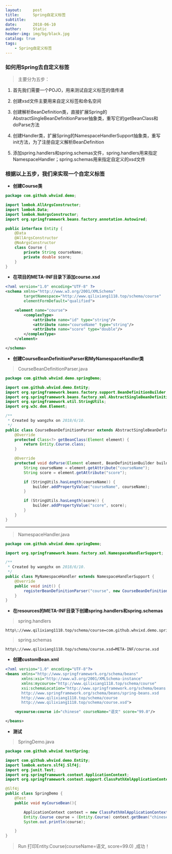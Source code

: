 ```yaml
---
layout:     post
title:      Spring自定义标签
subtitle:   
date:       2018-06-10
author:     Static
header-img: img/bg/black.jpg
catalog: true
tags:
    - Spring自定义标签
---
```


### 如何用Spring去自定义标签

> 主要分为五步：

1. 首先我们需要一个POJO，用来测试自定义标签的值传递

2. 创建xsd文件主要用来自定义标签和命名空间

3. 创建解析BeanDefinition类，直接扩展Spring的AbstractSingleBeanDefinitionParser抽象类，重写它的getBeanClass和doParse方法

4. 创建Handler类，扩展Spring的NamespaceHandlerSupport抽象类，重写init方法，为了注册自定义解析BeanDefinition

5. 添加spring.handlers和spring.schemas文件，spring.handlers用来指定NamespaceHandler；spring.schemas用来指定自定义的xsd文件

### 根据以上五步，我们来实现一个自定义标签

- **创建Course类**

```java
package com.github.whvixd.demo;

import lombok.AllArgsConstructor;
import lombok.Data;
import lombok.NoArgsConstructor;
import org.springframework.beans.factory.annotation.Autowired;

public interface Entity {
    @Data
    @AllArgsConstructor
    @NoArgsConstructor
    class Course {
        private String courseName;
        private double score;
    }
}

```

- **在项目的META-INF目录下添加course.xsd**

```xml
<?xml version="1.0" encoding="UTF-8" ?>
<schema xmlns="http://www.w3.org/2001/XMLSchema"
        targetNamespace="http://www.qilixiang1118.top/schema/course"
        elementFormDefault="qualified">

    <element name="course">
        <complexType>
            <attribute name="id" type="string"/>
            <attribute name="courseName" type="string"/>
            <attribute name="score" type="double"/>
        </complexType>
    </element>

</schema>

```

- **创建CourseBeanDefinitionParser和MyNamespaceHandler类**


> CourseBeanDefinitionParser.java

```java
package com.github.whvixd.demo.springDemo;

import com.github.whvixd.demo.Entity;
import org.springframework.beans.factory.support.BeanDefinitionBuilder;
import org.springframework.beans.factory.xml.AbstractSingleBeanDefinitionParser;
import org.springframework.util.StringUtils;
import org.w3c.dom.Element;

/**
 * Created by wangzhx on 2018/6/10.
 */
public class CourseBeanDefinitionParser extends AbstractSingleBeanDefinitionParser {
    @Override
    protected Class<?> getBeanClass(Element element) {
        return Entity.Course.class;
    }

    @Override
    protected void doParse(Element element, BeanDefinitionBuilder builder) {
        String courseName = element.getAttribute("courseName");
        String score = element.getAttribute("score");

        if (StringUtils.hasLength(courseName)) {
            builder.addPropertyValue("courseName", courseName);
        }

        if (StringUtils.hasLength(score)) {
            builder.addPropertyValue("score", score);
        }
    }
}

```

---

> NamespaceHandler.java

```java
package com.github.whvixd.demo.springDemo;

import org.springframework.beans.factory.xml.NamespaceHandlerSupport;

/**
 * Created by wangzhx on 2018/6/10.
 */
public class MyNamespaceHandler extends NamespaceHandlerSupport {
    @Override
    public void init() {
        registerBeanDefinitionParser("course", new CourseBeanDefinitionParser());
    }
}

```

- **在resources的META-INF目录下创建spring.handlers和spring.schemas**

> spring.handlers

```
http\://www.qilixiang1118.top/schema/course=com.github.whvixd.demo.springDemo.MyNamespaceHandler
```

> spring.schemas

```
http\://www.qilixiang1118.top/schema/course.xsd=META-INF/course.xsd
```

- **创建customBean.xml**

```xml
<?xml version="1.0" encoding="UTF-8"?>
<beans xmlns="http://www.springframework.org/schema/beans"
       xmlns:xsi="http://www.w3.org/2001/XMLSchema-instance"
       xmlns:mycourse="http://www.qilixiang1118.top/schema/course"
       xsi:schemaLocation="http://www.springframework.org/schema/beans
       http://www.springframework.org/schema/beans/spring-beans.xsd
       http://www.qilixiang1118.top/schema/course
       http://www.qilixiang1118.top/schema/course.xsd">

    <mycourse:course id="chinese" courseName="语文" score="99.0"/>

</beans>
```

- **测试**

> SpringDemo.java

```java
package com.github.whvixd.testSpring;

import com.github.whvixd.demo.Entity;
import lombok.extern.slf4j.Slf4j;
import org.junit.Test;
import org.springframework.context.ApplicationContext;
import org.springframework.context.support.ClassPathXmlApplicationContext;

@Slf4j
public class SpringDemo {
    @Test
    public void myCourseBean(){

        ApplicationContext context = new ClassPathXmlApplicationContext("classpath:spring/customBean.xml");
        Entity.Course course = (Entity.Course) context.getBean("chinese");
        System.out.println(course);

    }
}

```

> Run 打印Entity.Course(courseName=语文, score=99.0) ,成功！

